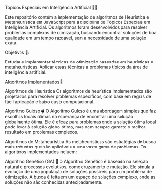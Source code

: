 Tópicos Especiais em Inteligência Artificial 🧠🤖

Este repositório contém a implementação de algoritmos de Heurística e Metaheurística em JavaScript para a disciplina de Tópicos Especiais em Inteligência Artificial. Os algoritmos foram desenvolvidos para resolver problemas complexos de otimização, buscando encontrar soluções de boa qualidade em um tempo razoável, sem a necessidade de uma solução exata.

Objetivos 🎯:

Estudar e implementar técnicas de otimização baseadas em heurísticas e metaheurísticas.
Aplicar essas técnicas a problemas típicos da área de inteligência artificial.

Algoritmos Implementados 🔧

Algoritmos de Heurística
Os algoritmos de heurística implementados são projetados para resolver problemas específicos, com base em regras de fácil aplicação e baixo custo computacional.

Algoritmo Guloso 🍀
O Algoritmo Guloso é uma abordagem simples que faz escolhas locais ótimas na esperança de encontrar uma solução globalmente ótima. Ele é eficaz para problemas onde a solução ótima local pode levar à solução global ótima, mas nem sempre garante o melhor resultado em problemas complexos.


Algoritmos de Metaheurística
As metaheurísticas são estratégias de busca mais robustas que são aplicáveis a uma vasta gama de problemas. Os algoritmos implementados incluem:

Algoritmo Genético (GA) 🧬
O Algoritmo Genético é baseado na seleção natural e processos evolutivos, como cruzamento e mutação. Ele simula a evolução de uma população de soluções possíveis para um problema de otimização. A busca é feita em um espaço de soluções complexo, onde as soluções não são conhecidas antecipadamente.


